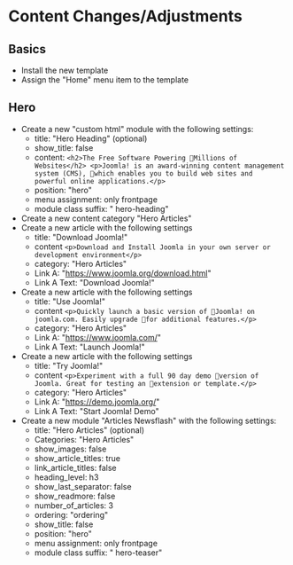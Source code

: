 # Content Changes/Adjustments

## Basics
* Install the new template
* Assign the "Home" menu item to the template 

## Hero
* Create a new "custom html" module with the following settings:
	* title: "Hero Heading" (optional)
	* show_title: false
	* content: ```<h2>The Free Software Powering Millions of Websites</h2>
                  <p>Joomla! is an award-winning content management system (CMS), which enables you to build web sites and powerful online applications.</p>```
    * position: "hero"
    * menu assignment: only frontpage
    * module class suffix: " hero-heading"
* Create a new content category "Hero Articles"
* Create a new article with the following settings
	* title: "Download Joomla!"
	* content ```<p>Download and Install Joomla in your own server or development environment</p>```
	* category: "Hero Articles"
	* Link A: "https://www.joomla.org/download.html"
	* Link A Text: "Download Joomla!"
* Create a new article with the following settings
	* title: "Use Joomla!"
	* content ```<p>Quickly launch a basic version of Joomla! on joomla.com. Easily upgrade for additional features.</p>```
	* category: "Hero Articles"
	* Link A: "https://www.joomla.com/"
	* Link A Text: "Launch Joomla!"
* Create a new article with the following settings
	* title: "Try Joomla!"
	* content ```<p>Experiment with a full 90 day demo version of Joomla. Great for testing an extension or template.</p>```
	* category: "Hero Articles"
	* Link A: "https://demo.joomla.org/"
	* Link A Text: "Start Joomla! Demo"
* Create a new module "Articles Newsflash" with the following settings:
	* title: "Hero Articles" (optional)
	* Categories: "Hero Articles"
	* show_images: false
	* show_article_titles: true
	* link_article_titles: false
	* heading_level: h3
	* show_last_separator: false
	* show_readmore: false
	* number_of_articles: 3
	* ordering: "ordering"
	* show_title: false
	* position: "hero"
	* menu assignment: only frontpage
	* module class suffix: " hero-teaser"
	
